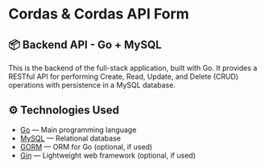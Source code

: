 # Cordas & Cordas API Form

## 📦 Backend API - Go + MySQL

This is the backend of the full-stack application, built with Go. It provides a RESTful API for performing Create, Read, Update, and Delete (CRUD) operations with persistence in a MySQL database.

## ⚙️ Technologies Used

- [Go](https://golang.org/) — Main programming language
- [MySQL](https://www.mysql.com/) — Relational database
- [GORM](https://gorm.io/) — ORM for Go (optional, if used)
- [Gin](https://gin-gonic.com/) — Lightweight web framework (optional, if used)



